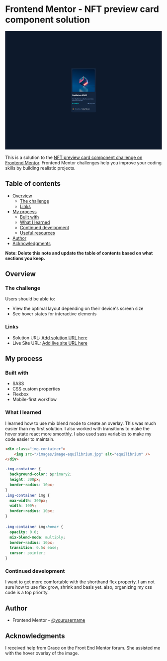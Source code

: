 # Frontend Mentor - NFT preview card component solution
![Design preview for the NFT preview card component coding challenge](./Screenshot.png)

This is a solution to the [NFT preview card component challenge on Frontend Mentor](https://www.frontendmentor.io/challenges/nft-preview-card-component-SbdUL_w0U). Frontend Mentor challenges help you improve your coding skills by building realistic projects. 

## Table of contents

- [Overview](#overview)
  - [The challenge](#the-challenge)
  - [Links](#links)
- [My process](#my-process)
  - [Built with](#built-with)
  - [What I learned](#what-i-learned)
  - [Continued development](#continued-development)
  - [Useful resources](#useful-resources)
- [Author](#author)
- [Acknowledgments](#acknowledgments)

**Note: Delete this note and update the table of contents based on what sections you keep.**

## Overview

### The challenge

Users should be able to:

- View the optimal layout depending on their device's screen size
- See hover states for interactive elements

### Links

- Solution URL: [Add solution URL here](https://github.com/mscates/preview-card)
- Live Site URL: [Add live site URL here](https://musing-bartik-38046b.netlify.app/)

## My process

### Built with

- SASS
- CSS custom properties
- Flexbox
- Mobile-first workflow

### What I learned

I learned how to use mix blend mode to create an overlay.  This was much easier than my first solution.  I also worked with transitions to make the hover state react more smoothly.  I also used sass variables to make my code easier to maintain.

```html
<div class="img-container">
    <img src="/images/image-equilibrium.jpg" alt="equilibrium" />
</div>
```
```css
.img-container {
  background-color: $primary2;
  height: 300px;
  border-radius: 10px;
}
.img-container img {
  max-width: 300px;
  width: 100%;
  border-radius: 10px;
}

.img-container img:hover {
  opacity: 0.6;
  mix-blend-mode: multiply;
  border-radius: 10px;
  transition: 0.5s ease;
  cursor: pointer;
}
```

### Continued development

I want to get more comfortable with the shorthand flex property.  I am not sure how to use flex grow, shrink and basis yet.  also, organizing my css code is a top priority.

## Author

- Frontend Mentor - [@yourusername](https://www.frontendmentor.io/profile/mscates)

## Acknowledgments

I received help from Grace on the Front End Mentor forum.  She assisted me with the hover overlay of the image.  


